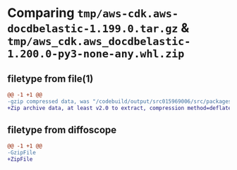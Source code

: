 # Comparing `tmp/aws-cdk.aws-docdbelastic-1.199.0.tar.gz` & `tmp/aws_cdk.aws_docdbelastic-1.200.0-py3-none-any.whl.zip`

## filetype from file(1)

```diff
@@ -1 +1 @@
-gzip compressed data, was "/codebuild/output/src015969006/src/packages/@aws-cdk/aws-docdbelastic/dist/python/aws-cdk.aws-docdbelastic-1.199.0.tar", last modified: Thu Apr 20 17:20:55 2023, max compression
+Zip archive data, at least v2.0 to extract, compression method=deflate
```

## filetype from diffoscope

```diff
@@ -1 +1 @@
-GzipFile
+ZipFile
```

